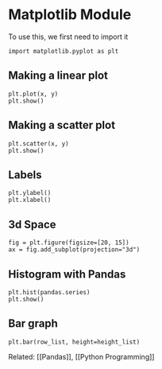 # Matplotlib Module
To use this, we first need to import it

`import matplotlib.pyplot as plt`


## Making a linear plot
```
plt.plot(x, y)
plt.show()
```

## Making a scatter plot
```
plt.scatter(x, y)
plt.show()
```

## Labels
```
plt.ylabel()
plt.xlabel()
```

## 3d Space
```
fig = plt.figure(figsize=[20, 15])
ax = fig.add_subplot(projection="3d")
```

## Histogram with Pandas
```
plt.hist(pandas.series)
plt.show()
```

## Bar graph
```
plt.bar(row_list, height=height_list)
```

Related: [[Pandas]], [[Python Programming]]



